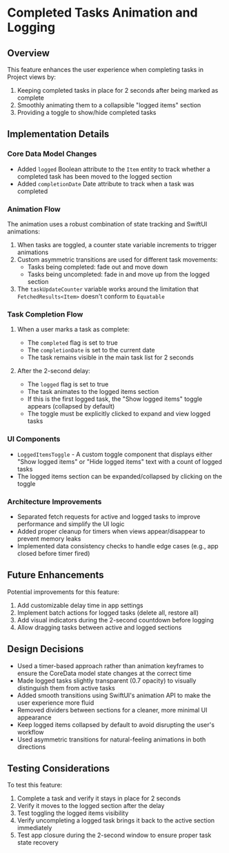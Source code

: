 # Completed Tasks Animation and Logging

## Overview

This feature enhances the user experience when completing tasks in Project views by:

1. Keeping completed tasks in place for 2 seconds after being marked as complete
2. Smoothly animating them to a collapsible "logged items" section
3. Providing a toggle to show/hide completed tasks

## Implementation Details

### Core Data Model Changes

- Added `logged` Boolean attribute to the `Item` entity to track whether a completed task has been moved to the logged section
- Added `completionDate` Date attribute to track when a task was completed

### Animation Flow

The animation uses a robust combination of state tracking and SwiftUI animations:

1. When tasks are toggled, a counter state variable increments to trigger animations
2. Custom asymmetric transitions are used for different task movements:
   - Tasks being completed: fade out and move down
   - Tasks being uncompleted: fade in and move up from the logged section 
3. The `taskUpdateCounter` variable works around the limitation that `FetchedResults<Item>` doesn't conform to `Equatable`

### Task Completion Flow

1. When a user marks a task as complete:
   - The `completed` flag is set to true
   - The `completionDate` is set to the current date
   - The task remains visible in the main task list for 2 seconds
   
2. After the 2-second delay:
   - The `logged` flag is set to true
   - The task animates to the logged items section
   - If this is the first logged task, the "Show logged items" toggle appears (collapsed by default)
   - The toggle must be explicitly clicked to expand and view logged tasks

### UI Components

- `LoggedItemsToggle` - A custom toggle component that displays either "Show logged items" or "Hide logged items" text with a count of logged tasks
- The logged items section can be expanded/collapsed by clicking on the toggle

### Architecture Improvements

- Separated fetch requests for active and logged tasks to improve performance and simplify the UI logic
- Added proper cleanup for timers when views appear/disappear to prevent memory leaks
- Implemented data consistency checks to handle edge cases (e.g., app closed before timer fired)

## Future Enhancements

Potential improvements for this feature:

1. Add customizable delay time in app settings
2. Implement batch actions for logged tasks (delete all, restore all)
3. Add visual indicators during the 2-second countdown before logging
4. Allow dragging tasks between active and logged sections

## Design Decisions

- Used a timer-based approach rather than animation keyframes to ensure the CoreData model state changes at the correct time
- Made logged tasks slightly transparent (0.7 opacity) to visually distinguish them from active tasks
- Added smooth transitions using SwiftUI's animation API to make the user experience more fluid
- Removed dividers between sections for a cleaner, more minimal UI appearance
- Keep logged items collapsed by default to avoid disrupting the user's workflow
- Used asymmetric transitions for natural-feeling animations in both directions

## Testing Considerations

To test this feature:
1. Complete a task and verify it stays in place for 2 seconds
2. Verify it moves to the logged section after the delay
3. Test toggling the logged items visibility
4. Verify uncompleting a logged task brings it back to the active section immediately
5. Test app closure during the 2-second window to ensure proper task state recovery
